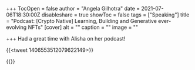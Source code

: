 +++
TocOpen = false
author = "Angela Gilhotra"
date = 2021-07-06T18:30:00Z
disableshare = true
showToc = false
tags = ["Speaking"]
title = "Podcast: [Crypto Native] Learning, Building and Generative ever-evolving NFTs"
[cover]
alt = ""
caption = ""
image = ""

+++
Had a great time with Alisha on her podcast!

{{<tweet 1406553512079622149>}}

{{<youtube GoM1Nk-7kHg>}}